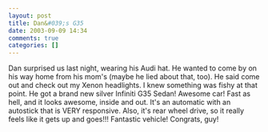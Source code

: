 ```yaml
---
layout: post
title: Dan&#039;s G35
date: 2003-09-09 14:34
comments: true
categories: []
---
```

Dan surprised us last night, wearing his Audi hat. He wanted to come by on his way home from his mom's (maybe he lied about that, too). He said come out and check out my Xenon headlights. I knew something was fishy at that point. He got a brand new silver Infiniti G35 Sedan! Awesome car! Fast as hell, and it looks awesome, inside and out. It's an automatic with an autostick that is VERY responsive. Also, it's rear wheel drive, so it really feels like it gets up and goes!!! Fantastic vehicle! Congrats, guy!
